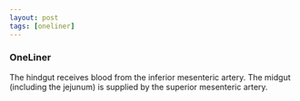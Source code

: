 ```yaml
---
layout: post
tags: [oneliner]
---
```



### OneLiner

The hindgut receives blood from the inferior mesenteric artery. The midgut (including the jejunum) is supplied by the superior mesenteric artery.
